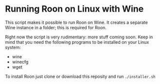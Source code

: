 # Running Roon on Linux with Wine

This script makes it possible to run Roon on Wine.
It creates a separate Wine instance in a folder; this is required for Roon.

Right now the script is very rudimentary: more stuff coming soon. Keep in mind that you need the following programs to be installed on your Linux system:

* wine
* winecfg
* wget

To install Roon just clone or download this reposity and run <code>./installer.sh</code>
